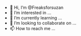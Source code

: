 - 👋 Hi, I’m @Freaksforsuzan
- 👀 I’m interested in ...
- 🌱 I’m currently learning ...
- 💞️ I’m looking to collaborate on ...
- 📫 How to reach me ...

<!---
Freaksforsuzan/Freaksforsuzan is a ✨ special ✨ repository because its `README.md` (this file) appears on your GitHub profile.
You can click the Preview link to take a look at your changes.
--->
